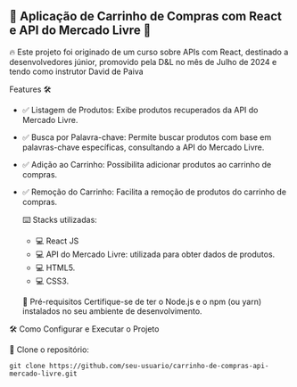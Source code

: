 ## 🚀 Aplicação de Carrinho de Compras com React e API do Mercado Livre 🚀
🔥 Este projeto foi originado de um curso sobre APIs com React, destinado a desenvolvedores júnior,
promovido pela D&L no mês de Julho de 2024 e tendo como instrutor David de Paiva

Features  🛠️
- ✅ Listagem de Produtos: Exibe produtos recuperados da API do Mercado Livre.
- ✅ Busca por Palavra-chave: Permite buscar produtos com base em palavras-chave específicas, consultando a API do Mercado Livre.
- ✅ Adição ao Carrinho: Possibilita adicionar produtos ao carrinho de compras.
- ✅ Remoção do Carrinho: Facilita a remoção de produtos do carrinho de compras.

  ⌨️ Stacks utilizadas:

  - 💻 React JS
  - 💻 API do Mercado Livre: utilizada para obter dados de produtos.
  - 💻 HTML5.
  - 💻 CSS3.

  🌟 Pré-requisitos
   Certifique-se de ter o Node.js e o npm (ou yarn) instalados no seu ambiente de desenvolvimento.

🛠️ Como Configurar e Executar o Projeto

 🌟 Clone o repositório:
```
git clone https://github.com/seu-usuario/carrinho-de-compras-api-mercado-livre.git
```



